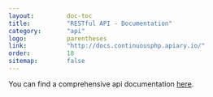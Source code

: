 ```yaml
---
layout:         doc-toc
title:          "RESTful API - Documentation"
category:       "api"
logo:           parentheses
link:           "http://docs.continuousphp.apiary.io/"
order:          18
sitemap:        false
---
```



You can find a comprehensive api documentation [here](https://continuousphp.docs.apiary.io/#reference/terms-&-conditions-acceptance/terms-conditions-acceptance-collection).
